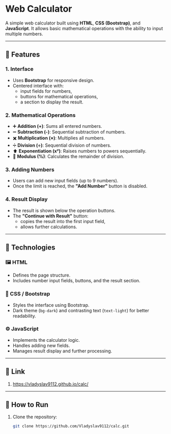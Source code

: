 # Web Calculator

A simple web calculator built using **HTML**, **CSS (Bootstrap)**, and **JavaScript**. It allows basic mathematical operations with the ability to input multiple numbers.

---

## 🔧 Features

### 1. Interface

- Uses **Bootstrap** for responsive design.
- Centered interface with:
  - input fields for numbers,
  - buttons for mathematical operations,
  - a section to display the result.

### 2. Mathematical Operations

- ➕ **Addition (+)**: Sums all entered numbers.
- ➖ **Subtraction (-)**: Sequential subtraction of numbers.
- ✖️ **Multiplication (×)**: Multiplies all numbers.
- ➗ **Division (÷)**: Sequential division of numbers.
- ⬆️ **Exponentiation (xʸ)**: Raises numbers to powers sequentially.
- 🧮 **Modulus (%)**: Calculates the remainder of division.

### 3. Adding Numbers

- Users can add new input fields (up to 9 numbers).
- Once the limit is reached, the **"Add Number"** button is disabled.

### 4. Result Display

- The result is shown below the operation buttons.
- The **"Continue with Result"** button:
  - copies the result into the first input field,
  - allows further calculations.

---

## 🧰 Technologies

### 🖼 HTML

- Defines the page structure.
- Includes number input fields, buttons, and the result section.

### 🎨 CSS / Bootstrap

- Styles the interface using Bootstrap.
- Dark theme (`bg-dark`) and contrasting text (`text-light`) for better readability.

### ⚙️ JavaScript

- Implements the calculator logic.
- Handles adding new fields.
- Manages result display and further processing.

---

## 🔗 Link

1. https://vladyslav9112.github.io/calc/

---

## 📁 How to Run

1. Clone the repository:
   ```bash
   git clone https://github.com/Vladyslav9112/calc.git
   ```
